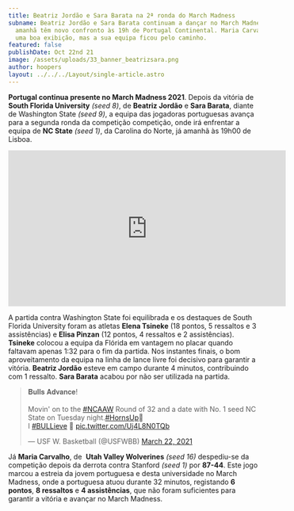 ```yaml
---
title: Beatriz Jordão e Sara Barata na 2ª ronda do March Madness
subname: Beatriz Jordão e Sara Barata continuam a dançar no March Madness. Já
  amanhã têm novo confronto às 19h de Portugal Continental. Maria Carvalho fez
  uma boa exibição, mas a sua equipa ficou pelo caminho.
featured: false
publishDate: Oct 22nd 21
image: /assets/uploads/33_banner_beatrizsara.png
author: hoopers
layout: ../../../Layout/single-article.astro
---
```

**Portugal continua presente no March Madness 2021**. Depois da vitória de **South Florida University** *(seed 8)*, de **Beatriz Jordão** e **Sara Barata**, diante de Washington State *(seed 9)*, a equipa das jogadoras portuguesas avança para a segunda ronda da competição competição, onde irá enfrentar a equipa de **NC State** *(seed 1)*, da Carolina do Norte, já amanhã às 19h00 de Lisboa.

<iframe width="560" height="315" src="https://www.youtube.com/embed/YrNPs8SRh_0" title="YouTube video player" frameborder="0" allow="accelerometer; autoplay; clipboard-write; encrypted-media; gyroscope; picture-in-picture" allowfullscreen></iframe>

A partida contra Washington State foi equilibrada e os destaques de South Florida University foram as atletas **Elena Tsineke** (18 pontos, 5 ressaltos e 3 assistências) e **Elisa Pinzan** (12 pontos, 4 ressaltos e 2 assistências). **Tsineke** colocou a equipa da Flórida em vantagem no placar quando faltavam apenas 1:32 para o fim da partida. Nos instantes finais, o bom aproveitamento da equipa na linha de lance livre foi decisivo para garantir a vitória. **Beatriz Jordão** esteve em campo durante 4 minutos, contribuindo com 1 ressalto. **Sara Barata** acabou por não ser utilizada na partida.

> 𝐁𝐮𝐥𝐥𝐬 𝐀𝐝𝐯𝐚𝐧𝐜𝐞!\
> \
> Movin' on to the [\#NCAAW](https://twitter.com/hashtag/NCAAW?src=hash&ref_src=twsrc%5Etfw) Round of 32 and a date with No. 1 seed NC State on Tuesday night.[\#HornsUp](https://twitter.com/hashtag/HornsUp?src=hash&ref_src=twsrc%5Etfw)🤘 I [\#BULLieve](https://twitter.com/hashtag/BULLieve?src=hash&ref_src=twsrc%5Etfw) 🏀 [pic.twitter.com/Uj4L8N0TQb](https://t.co/Uj4L8N0TQb)
>
> — USF W. Basketball (@USFWBB) [March 22, 2021](https://twitter.com/USFWBB/status/1373842514269048833?ref_src=twsrc%5Etfw)

Já **Maria Carvalho**, de  **Utah Valley Wolverines** *(seed 16)* despediu-se da competição depois da derrota contra Stanford *(seed 1)* por **87-44**. Este jogo marcou a estreia da jovem portuguesa e desta universidade no March Madness, onde a portuguesa atuou durante 32 minutos, registando **6 pontos**, **8 ressaltos** e **4 assistências**, que não foram suficientes para garantir a vitória e avançar no March Madness.